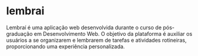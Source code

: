 # lembrai
Lembraí é uma aplicação web desenvolvida durante o curso de pós-graduação em Desenvolvimento Web. O objetivo da plataforma é auxiliar os usuários a se organizarem e lembrarem de tarefas e atividades rotineiras, proporcionando uma experiência personalizada.
